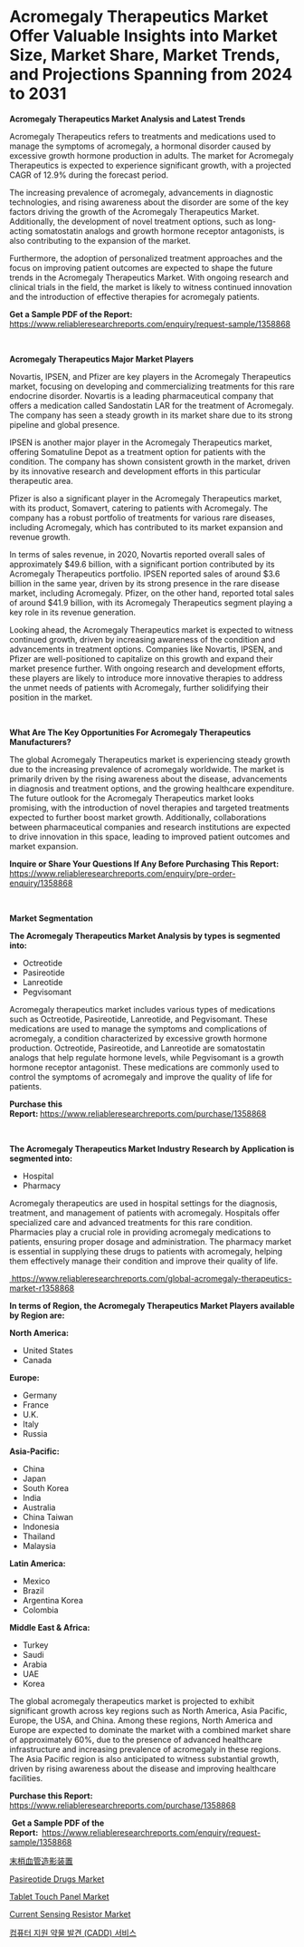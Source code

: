 <p><h1>Acromegaly Therapeutics Market Offer Valuable Insights into Market Size, Market Share, Market Trends, and Projections Spanning from 2024 to 2031</h1></p><p><strong>Acromegaly Therapeutics Market Analysis and Latest Trends</strong></p>
<p><p>Acromegaly Therapeutics refers to treatments and medications used to manage the symptoms of acromegaly, a hormonal disorder caused by excessive growth hormone production in adults. The market for Acromegaly Therapeutics is expected to experience significant growth, with a projected CAGR of 12.9% during the forecast period.</p><p>The increasing prevalence of acromegaly, advancements in diagnostic technologies, and rising awareness about the disorder are some of the key factors driving the growth of the Acromegaly Therapeutics Market. Additionally, the development of novel treatment options, such as long-acting somatostatin analogs and growth hormone receptor antagonists, is also contributing to the expansion of the market.</p><p>Furthermore, the adoption of personalized treatment approaches and the focus on improving patient outcomes are expected to shape the future trends in the Acromegaly Therapeutics Market. With ongoing research and clinical trials in the field, the market is likely to witness continued innovation and the introduction of effective therapies for acromegaly patients.</p></p>
<p><strong>Get a Sample PDF of the Report:&nbsp;</strong> <a href="https://www.reliableresearchreports.com/enquiry/request-sample/1358868">https://www.reliableresearchreports.com/enquiry/request-sample/1358868</a></p>
<p>&nbsp;</p>
<p><strong>Acromegaly Therapeutics Major Market Players</strong></p>
<p><p>Novartis, IPSEN, and Pfizer are key players in the Acromegaly Therapeutics market, focusing on developing and commercializing treatments for this rare endocrine disorder. Novartis is a leading pharmaceutical company that offers a medication called Sandostatin LAR for the treatment of Acromegaly. The company has seen a steady growth in its market share due to its strong pipeline and global presence.</p><p>IPSEN is another major player in the Acromegaly Therapeutics market, offering Somatuline Depot as a treatment option for patients with the condition. The company has shown consistent growth in the market, driven by its innovative research and development efforts in this particular therapeutic area.</p><p>Pfizer is also a significant player in the Acromegaly Therapeutics market, with its product, Somavert, catering to patients with Acromegaly. The company has a robust portfolio of treatments for various rare diseases, including Acromegaly, which has contributed to its market expansion and revenue growth.</p><p>In terms of sales revenue, in 2020, Novartis reported overall sales of approximately $49.6 billion, with a significant portion contributed by its Acromegaly Therapeutics portfolio. IPSEN reported sales of around $3.6 billion in the same year, driven by its strong presence in the rare disease market, including Acromegaly. Pfizer, on the other hand, reported total sales of around $41.9 billion, with its Acromegaly Therapeutics segment playing a key role in its revenue generation.</p><p>Looking ahead, the Acromegaly Therapeutics market is expected to witness continued growth, driven by increasing awareness of the condition and advancements in treatment options. Companies like Novartis, IPSEN, and Pfizer are well-positioned to capitalize on this growth and expand their market presence further. With ongoing research and development efforts, these players are likely to introduce more innovative therapies to address the unmet needs of patients with Acromegaly, further solidifying their position in the market.</p></p>
<p>&nbsp;</p>
<p><strong>What Are The Key Opportunities For Acromegaly Therapeutics Manufacturers?</strong></p>
<p><p>The global Acromegaly Therapeutics market is experiencing steady growth due to the increasing prevalence of acromegaly worldwide. The market is primarily driven by the rising awareness about the disease, advancements in diagnosis and treatment options, and the growing healthcare expenditure. The future outlook for the Acromegaly Therapeutics market looks promising, with the introduction of novel therapies and targeted treatments expected to further boost market growth. Additionally, collaborations between pharmaceutical companies and research institutions are expected to drive innovation in this space, leading to improved patient outcomes and market expansion.</p></p>
<p><strong>Inquire or Share Your Questions If Any Before Purchasing This Report:</strong> <a href="https://www.reliableresearchreports.com/enquiry/pre-order-enquiry/1358868">https://www.reliableresearchreports.com/enquiry/pre-order-enquiry/1358868</a></p>
<p>&nbsp;</p>
<p><strong>Market Segmentation</strong></p>
<p><strong>The Acromegaly Therapeutics Market Analysis by types is segmented into:</strong></p>
<p><ul><li>Octreotide</li><li>Pasireotide</li><li>Lanreotide</li><li>Pegvisomant</li></ul></p>
<p><p>Acromegaly therapeutics market includes various types of medications such as Octreotide, Pasireotide, Lanreotide, and Pegvisomant. These medications are used to manage the symptoms and complications of acromegaly, a condition characterized by excessive growth hormone production. Octreotide, Pasireotide, and Lanreotide are somatostatin analogs that help regulate hormone levels, while Pegvisomant is a growth hormone receptor antagonist. These medications are commonly used to control the symptoms of acromegaly and improve the quality of life for patients.</p></p>
<p><strong>Purchase this Report:&nbsp;</strong><a href="https://www.reliableresearchreports.com/purchase/1358868">https://www.reliableresearchreports.com/purchase/1358868</a></p>
<p>&nbsp;</p>
<p><strong>The Acromegaly Therapeutics Market Industry Research by Application is segmented into:</strong></p>
<p><ul><li>Hospital</li><li>Pharmacy</li></ul></p>
<p><p>Acromegaly therapeutics are used in hospital settings for the diagnosis, treatment, and management of patients with acromegaly. Hospitals offer specialized care and advanced treatments for this rare condition. Pharmacies play a crucial role in providing acromegaly medications to patients, ensuring proper dosage and administration. The pharmacy market is essential in supplying these drugs to patients with acromegaly, helping them effectively manage their condition and improve their quality of life.</p></p>
<p><a href="https://www.reliableresearchreports.com/global-acromegaly-therapeutics-market-r1358868">&nbsp;https://www.reliableresearchreports.com/global-acromegaly-therapeutics-market-r1358868</a></p>
<p><strong>In terms of Region, the Acromegaly Therapeutics Market Players available by Region are:</strong></p>
<p>
    <p> <strong> North America: </strong>
        <ul>
            <li>United States</li>
            <li>Canada</li>
        </ul>
        </p> 
    <p> <strong> Europe: </strong>
        <ul>
            <li>Germany</li>
            <li>France</li>
            <li>U.K.</li>
            <li>Italy</li>
            <li>Russia</li>
        </ul>
        </p> 
    <p> <strong> Asia-Pacific: </strong>
        <ul>
            <li>China</li>
            <li>Japan</li>
            <li>South Korea</li>
            <li>India</li>
            <li>Australia</li>
            <li>China Taiwan</li>
            <li>Indonesia</li>
            <li>Thailand</li>
            <li>Malaysia</li>
        </ul>
        </p> 
    <p> <strong> Latin America: </strong>
        <ul>
            <li>Mexico</li>
            <li>Brazil</li>
            <li>Argentina Korea</li>
            <li>Colombia</li>
        </ul>
        </p> 
    <p> <strong> Middle East & Africa: </strong>
        <ul>
            <li>Turkey</li>
            <li>Saudi</li>
            <li>Arabia</li>
            <li>UAE</li>
            <li>Korea</li>
        </ul>
    </p>
    </p>
<p><p>The global acromegaly therapeutics market is projected to exhibit significant growth across key regions such as North America, Asia Pacific, Europe, the USA, and China. Among these regions, North America and Europe are expected to dominate the market with a combined market share of approximately 60%, due to the presence of advanced healthcare infrastructure and increasing prevalence of acromegaly in these regions. The Asia Pacific region is also anticipated to witness substantial growth, driven by rising awareness about the disease and improving healthcare facilities.</p></p>
<p><strong>Purchase this Report: </strong><a href="https://www.reliableresearchreports.com/purchase/1358868">https://www.reliableresearchreports.com/purchase/1358868</a></p>
<p>&nbsp;<strong>Get a Sample PDF of the Report:&nbsp;&nbsp;</strong><a href="https://www.reliableresearchreports.com/enquiry/request-sample/1358868">https://www.reliableresearchreports.com/enquiry/request-sample/1358868</a></p>
<p><strong></strong></p>
<p><p><a href="https://github.com/LeanneBruen2023/Market-Research-Report-List-1/blob/main/261200189061.md">末梢血管造影装置</a></p><p><a href="https://github.com/jsmusil/Market-Research-Report-List-3/blob/main/pasireotide-drugs-market.md">Pasireotide Drugs Market</a></p><p><a href="https://issuu.com/reportprime-2/docs/tablet-touch-panel-market-size-2030.pptx">Tablet Touch Panel Market</a></p><p><a href="https://issuu.com/reportprime-2/docs/current-sensing-resistor-market-size-2030.pptx">Current Sensing Resistor Market</a></p><p><a href="https://github.com/vs10l4sfg5c/Market-Research-Report-List-2/blob/main/801097281677.md">컴퓨터 지원 약물 발견 (CADD) 서비스</a></p></p>